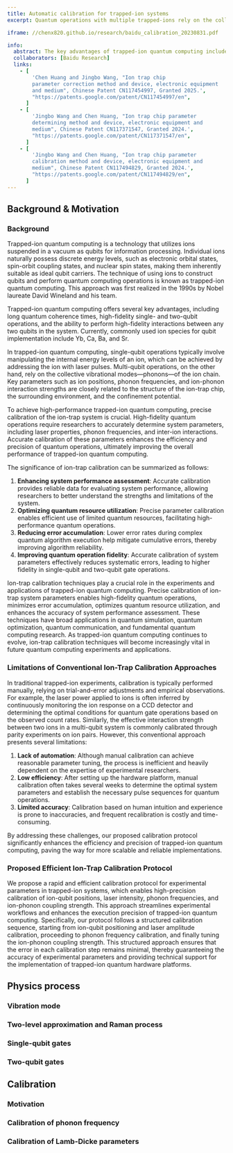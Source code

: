 ```yaml
---
title: Automatic calibration for trapped-ion systems
excerpt: Quantum operations with multiple trapped-ions rely on the collective vibrational modes of the ion chain, known as phonons. Critical parameters such as ion positions, phonon frequencies, and the strength of ion-phonon interactions are closely related to the structure of the ion trap chip, the surrounding environment, and the configuration of the trapping potential. To achieve high-performance trapped-ion quantum computing, precise calibration of system parameters is essential.

iframe: //chenx820.github.io/research/baidu_calibration_20230831.pdf

info:
  abstract: The key advantages of trapped-ion quantum computing include long quantum coherence times, high-precision single-qubit and two-qubit operations, and high-fidelity operations between any two qubits within the system. In trapped-ion quantum computing, single-qubit operations typically involve transitions between internal energy levels of the ions, which can be achieved by addressing the target ion with laser pulses. However, multi-qubit operations rely on the collective vibrational modes of the ion chain, known as phonons. Critical parameters such as ion positions, phonon frequencies, and the strength of ion-phonon interactions are closely related to the structure of the ion trap chip, the surrounding environment, and the configuration of the trapping potential. To achieve high-performance trapped-ion quantum computing, precise calibration of system parameters is essential.
  collaborators: [Baidu Research]
  links:
    - [
        'Chen Huang and Jingbo Wang, "Ion trap chip
        parameter correction method and device, electronic equipment
        and medium", Chinese Patent CN117454997, Granted 2025.',
        "https://patents.google.com/patent/CN117454997/en",
      ]
    - [
        'Jingbo Wang and Chen Huang, "Ion trap chip parameter
        determining method and device, electronic equipment and
        medium", Chinese Patent CN117371547, Granted 2024.',
        "https://patents.google.com/patent/CN117371547/en",
      ]
    - [
        'Jingbo Wang and Chen Huang, "Ion trap chip parameter
        calibration method and device, electronic equipment and
        medium", Chinese Patent CN117494829, Granted 2024.',
        "https://patents.google.com/patent/CN117494829/en",
      ]
---
```


## Background & Motivation

### Background

Trapped-ion quantum computing is a technology that utilizes ions suspended in a vacuum as qubits for information processing. Individual ions naturally possess discrete energy levels, such as electronic orbital states, spin-orbit coupling states, and nuclear spin states, making them inherently suitable as ideal qubit carriers. The technique of using ions to construct qubits and perform quantum computing operations is known as trapped-ion quantum computing. This approach was first realized in the 1990s by Nobel laureate David Wineland and his team.

Trapped-ion quantum computing offers several key advantages, including long quantum coherence times, high-fidelity single- and two-qubit operations, and the ability to perform high-fidelity interactions between any two qubits in the system. Currently, commonly used ion species for qubit implementation include Yb, Ca, Ba, and Sr.

In trapped-ion quantum computing, single-qubit operations typically involve manipulating the internal energy levels of an ion, which can be achieved by addressing the ion with laser pulses. Multi-qubit operations, on the other hand, rely on the collective vibrational modes—phonons—of the ion chain. Key parameters such as ion positions, phonon frequencies, and ion-phonon interaction strengths are closely related to the structure of the ion-trap chip, the surrounding environment, and the confinement potential.

To achieve high-performance trapped-ion quantum computing, precise calibration of the ion-trap system is crucial. High-fidelity quantum operations require researchers to accurately determine system parameters, including laser properties, phonon frequencies, and inter-ion interactions. Accurate calibration of these parameters enhances the efficiency and precision of quantum operations, ultimately improving the overall performance of trapped-ion quantum computing.

The significance of ion-trap calibration can be summarized as follows:

1. **Enhancing system performance assessment**: Accurate calibration provides reliable data for evaluating system performance, allowing researchers to better understand the strengths and limitations of the system.
2. **Optimizing quantum resource utilization**: Precise parameter calibration enables efficient use of limited quantum resources, facilitating high-performance quantum operations.
3. **Reducing error accumulation**: Lower error rates during complex quantum algorithm execution help mitigate cumulative errors, thereby improving algorithm reliability.
4. **Improving quantum operation fidelity**: Accurate calibration of system parameters effectively reduces systematic errors, leading to higher fidelity in single-qubit and two-qubit gate operations.

Ion-trap calibration techniques play a crucial role in the experiments and applications of trapped-ion quantum computing. Precise calibration of ion-trap system parameters enables high-fidelity quantum operations, minimizes error accumulation, optimizes quantum resource utilization, and enhances the accuracy of system performance assessment. These techniques have broad applications in quantum simulation, quantum optimization, quantum communication, and fundamental quantum computing research. As trapped-ion quantum computing continues to evolve, ion-trap calibration techniques will become increasingly vital in future quantum computing experiments and applications.

### Limitations of Conventional Ion-Trap Calibration Approaches

In traditional trapped-ion experiments, calibration is typically performed manually, relying on trial-and-error adjustments and empirical observations. For example, the laser power applied to ions is often inferred by continuously monitoring the ion response on a CCD detector and determining the optimal conditions for quantum gate operations based on the observed count rates. Similarly, the effective interaction strength between two ions in a multi-qubit system is commonly calibrated through parity experiments on ion pairs. However, this conventional approach presents several limitations:

1. **Lack of automation**: Although manual calibration can achieve reasonable parameter tuning, the process is inefficient and heavily dependent on the expertise of experimental researchers.
2. **Low efficiency**: After setting up the hardware platform, manual calibration often takes several weeks to determine the optimal system parameters and establish the necessary pulse sequences for quantum operations.
3. **Limited accuracy**: Calibration based on human intuition and experience is prone to inaccuracies, and frequent recalibration is costly and time-consuming.

By addressing these challenges, our proposed calibration protocol significantly enhances the efficiency and precision of trapped-ion quantum computing, paving the way for more scalable and reliable implementations.

### Proposed Efficient Ion-Trap Calibration Protocol

We propose a rapid and efficient calibration protocol for experimental parameters in trapped-ion systems, which enables high-precision calibration of ion-qubit positions, laser intensity, phonon frequencies, and ion-phonon coupling strength. This approach streamlines experimental workflows and enhances the execution precision of trapped-ion quantum computing. Specifically, our protocol follows a structured calibration sequence, starting from ion-qubit positioning and laser amplitude calibration, proceeding to phonon frequency calibration, and finally tuning the ion-phonon coupling strength. This structured approach ensures that the error in each calibration step remains minimal, thereby guaranteeing the accuracy of experimental parameters and providing technical support for the implementation of trapped-ion quantum hardware platforms.

## Physics process

### Vibration mode

### Two-level approximation and Raman process

### Single-qubit gates

### Two-qubit gates

## Calibration

### Motivation

### Calibration of phonon frequency

### Calibration of Lamb-Dicke parameters
